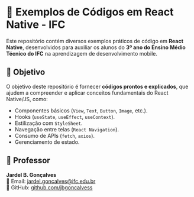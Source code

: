 # 📱 Exemplos de Códigos em React Native - IFC

Este repositório contém diversos exemplos práticos de código em **React Native**, desenvolvidos para auxiliar os alunos do **3º ano do Ensino Médio Técnico do IFC** na aprendizagem de desenvolvimento mobile.

## 🚀 Objetivo
O objetivo deste repositório é fornecer **códigos prontos e explicados**, que ajudem a compreender e aplicar conceitos fundamentais do React Native/JS, como:
- Componentes básicos (`View`, `Text`, `Button`, `Image`, etc.).
- Hooks (`useState`, `useEffect`, `useContext`).
- Estilização com `StyleSheet`.
- Navegação entre telas (`React Navigation`).
- Consumo de APIs (`fetch`, `axios`).
- Gerenciamento de estado.


## 🏫 Professor  
**Jardel B. Gonçalves**  
📧 Email: [jardel.goncalves@ifc.edu.br](mailto:jardel.goncalves@ifc.edu.br)  
🔗 GitHub: [github.com/jbgoncalvess](https://github.com/jbgoncalvess)
